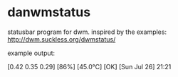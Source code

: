 danwmstatus
==========

statusbar program for dwm. inspired by the examples: http://dwm.suckless.org/dwmstatus/

example output: 

[0.42 0.35 0.29] [86%] [45.0°C] [OK] [Sun Jul 26] 21:21
